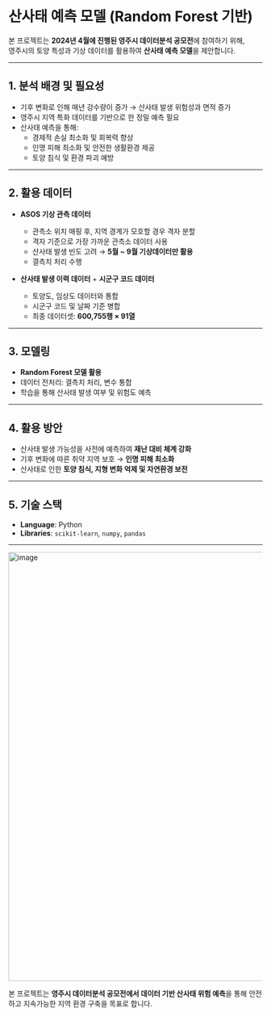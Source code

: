 # 산사태 예측 모델 (Random Forest 기반)

본 프로젝트는 **2024년 4월에 진행된 영주시 데이터분석 공모전**에 참여하기 위해,  
영주시의 토양 특성과 기상 데이터를 활용하여 **산사태 예측 모델**을 제안합니다.  

---

## 1. 분석 배경 및 필요성
- 기후 변화로 인해 매년 강수량이 증가 → 산사태 발생 위험성과 면적 증가  
- 영주시 지역 특화 데이터를 기반으로 한 정밀 예측 필요  
- 산사태 예측을 통해:
  - 경제적 손실 최소화 및 회복력 향상  
  - 인명 피해 최소화 및 안전한 생활환경 제공  
  - 토양 침식 및 환경 파괴 예방  

---

## 2. 활용 데이터
- **ASOS 기상 관측 데이터**
  - 관측소 위치 매핑 후, 지역 경계가 모호할 경우 격자 분할
  - 격자 기준으로 가장 가까운 관측소 데이터 사용
  - 산사태 발생 빈도 고려 → **5월 ~ 9월 기상데이터만 활용**
  - 결측치 처리 수행  

- **산사태 발생 이력 데이터** + **시군구 코드 데이터**
  - 토양도, 임상도 데이터와 통합
  - 시군구 코드 및 날짜 기준 병합  
  - 최종 데이터셋: **600,755행 × 91열**  

---

## 3. 모델링
- **Random Forest 모델 활용**
- 데이터 전처리: 결측치 처리, 변수 통합
- 학습을 통해 산사태 발생 여부 및 위험도 예측  

---

## 4. 활용 방안
- 산사태 발생 가능성을 사전에 예측하여 **재난 대비 체계 강화**  
- 기후 변화에 따른 취약 지역 보호 → **인명 피해 최소화**  
- 산사태로 인한 **토양 침식, 지형 변화 억제 및 자연환경 보전**  

---

## 5. 기술 스택
- **Language**: Python  
- **Libraries**: `scikit-learn`, `numpy`, `pandas`  

---
<img width="1611" height="850" alt="image" src="https://github.com/user-attachments/assets/67f2a24e-8998-450e-965b-6122f5f40e7f" />


 본 프로젝트는 **영주시 데이터분석 공모전에서 데이터 기반 산사태 위험 예측**을 통해 안전하고 지속가능한 지역 환경 구축을 목표로 합니다.
